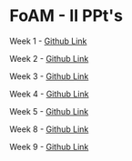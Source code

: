 # FoAM - II PPt's

Week 1 - [Github Link](https://github.com/hunterz-killer/FoAM-II/blob/Main/Week1.pdf)

Week 2 - [Github Link](https://github.com/hunterz-killer/FoAM-II/blob/Main/Week2.pdf)

Week 3 - [Github Link](https://github.com/hunterz-killer/FoAM-II/blob/Main/Week3.pdf)

Week 4 - [Github Link](https://github.com/hunterz-killer/FoAM-II/blob/Main/Week4.pdf)

Week 5 - [Github Link](https://github.com/hunterz-killer/FoAM-II/blob/Main/Week5.pdf)

Week 8 - [Github Link](https://github.com/hunterz-killer/FoAM-II/blob/Main/Week8.pdf)

Week 9 - [Github Link](https://github.com/hunterz-killer/FoAM-II/blob/Main/Week9.pdf)
